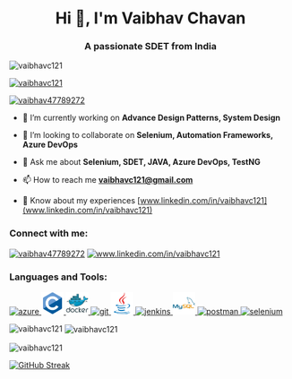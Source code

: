 <h1 align="center">Hi 👋, I'm Vaibhav Chavan</h1>
<h3 align="center">A passionate SDET from India</h3>

<p align="left"> <img src="https://komarev.com/ghpvc/?username=vaibhavc121&label=Profile%20views&color=0e75b6&style=flat" alt="vaibhavc121" /> </p>

<p align="left"> <a href="https://github.com/ryo-ma/github-profile-trophy"><img src="https://github-profile-trophy.vercel.app/?username=vaibhavc121" alt="vaibhavc121" /></a> </p>

<p align="left"> <a href="https://twitter.com/vaibhav47789272" target="blank"><img src="https://img.shields.io/twitter/follow/vaibhav47789272?logo=twitter&style=for-the-badge" alt="vaibhav47789272" /></a> </p>

- 🔭 I’m currently working on **Advance Design Patterns, System Design**

- 👯 I’m looking to collaborate on **Selenium, Automation Frameworks, Azure DevOps**

- 💬 Ask me about **Selenium, SDET, JAVA, Azure DevOps, TestNG**

- 📫 How to reach me **vaibhavc121@gmail.com**

- 📄 Know about my experiences [www.linkedin.com/in/vaibhavc121](www.linkedin.com/in/vaibhavc121)

<h3 align="left">Connect with me:</h3>
<p align="left">
<a href="https://twitter.com/vaibhav47789272" target="blank"><img align="center" src="https://raw.githubusercontent.com/rahuldkjain/github-profile-readme-generator/master/src/images/icons/Social/twitter.svg" alt="vaibhav47789272" height="30" width="40" /></a>
<a href="https://linkedin.com/in/www.linkedin.com/in/vaibhavc121" target="blank"><img align="center" src="https://raw.githubusercontent.com/rahuldkjain/github-profile-readme-generator/master/src/images/icons/Social/linked-in-alt.svg" alt="www.linkedin.com/in/vaibhavc121" height="30" width="40" /></a>
</p>

<h3 align="left">Languages and Tools:</h3>
<p align="left"> <a href="https://azure.microsoft.com/en-in/" target="_blank" rel="noreferrer"> <img src="https://www.vectorlogo.zone/logos/microsoft_azure/microsoft_azure-icon.svg" alt="azure" width="40" height="40"/> </a> <a href="https://www.cprogramming.com/" target="_blank" rel="noreferrer"> <img src="https://raw.githubusercontent.com/devicons/devicon/master/icons/c/c-original.svg" alt="c" width="40" height="40"/> </a> <a href="https://www.docker.com/" target="_blank" rel="noreferrer"> <img src="https://raw.githubusercontent.com/devicons/devicon/master/icons/docker/docker-original-wordmark.svg" alt="docker" width="40" height="40"/> </a> <a href="https://git-scm.com/" target="_blank" rel="noreferrer"> <img src="https://www.vectorlogo.zone/logos/git-scm/git-scm-icon.svg" alt="git" width="40" height="40"/> </a> <a href="https://www.java.com" target="_blank" rel="noreferrer"> <img src="https://raw.githubusercontent.com/devicons/devicon/master/icons/java/java-original.svg" alt="java" width="40" height="40"/> </a> <a href="https://www.jenkins.io" target="_blank" rel="noreferrer"> <img src="https://www.vectorlogo.zone/logos/jenkins/jenkins-icon.svg" alt="jenkins" width="40" height="40"/> </a> <a href="https://www.mysql.com/" target="_blank" rel="noreferrer"> <img src="https://raw.githubusercontent.com/devicons/devicon/master/icons/mysql/mysql-original-wordmark.svg" alt="mysql" width="40" height="40"/> </a> <a href="https://postman.com" target="_blank" rel="noreferrer"> <img src="https://www.vectorlogo.zone/logos/getpostman/getpostman-icon.svg" alt="postman" width="40" height="40"/> </a> <a href="https://www.selenium.dev" target="_blank" rel="noreferrer"> <img src="https://raw.githubusercontent.com/detain/svg-logos/780f25886640cef088af994181646db2f6b1a3f8/svg/selenium-logo.svg" alt="selenium" width="40" height="40"/> </a> </p>

<p><img align="left" src="https://github-readme-stats.vercel.app/api/top-langs?username=vaibhavc121&show_icons=true&locale=en&layout=compact" alt="vaibhavc121" /></p>

<p>&nbsp;<img align="center" src="https://github-readme-stats.vercel.app/api?username=vaibhavc121&show_icons=true&locale=en" alt="vaibhavc121" /></p>

<p><img align="center" src="https://github-readme-streak-stats.herokuapp.com/?user=vaibhavc121&" alt="vaibhavc121" /></p>



[![GitHub Streak](https://streak-stats.demolab.com/?user=vaibhavc121)](https://git.io/streak-stats)
